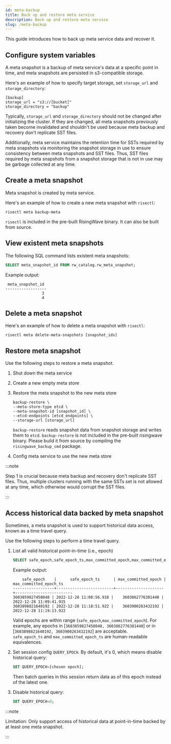 ```yaml
---
id: meta-backup
title: Back up and restore meta service
description: Back up and restore meta service
slug: /meta-backup
---
```


This guide introduces how to back up meta service data and recover it.

## Configure system variables

A meta snapshot is a backup of meta service's data at a specific point in time, and meta snapshots are persisted in s3-compatible storage.

Here's an example of how to specify target storage, set `storage_url` and `storage_directory`:

```
[backup]
storage_url = "s3://[bucket]"
storage_directory = "backup"
```

Typically, `storage_url` and `storage_directory` should not be changed after initializing the cluster. If they are changed, all meta snapshots previously taken become invalidated and shouldn't be used because meta backup and recovery don't replicate SST files. 

Additionally, meta service maintains the retention time for SSTs required by meta snapshots via monitoring the snapshot storage in use to ensure consistency between meta snapshots and SST files. Thus, SST files required by meta snapshots from a snapshot storage that is not in use may be garbage collected at any time.


## Create a meta snapshot

Meta snapshot is created by meta service.

Here's an example of how to create a new meta snapshot with `risectl`:

```
risectl meta backup-meta
```

`risectl` is included in the pre-built RisingWave binary. It can also be built from source.

## View existent meta snapshots

The following SQL command lists existent meta snapshots:

```sql
SELECT meta_snapshot_id FROM rw_catalog.rw_meta_snapshot;
```

Example output:

```
 meta_snapshot_id 
------------------
                3
                4
```

## Delete a meta snapshot

Here's an example of how to delete a meta snapshot with `risectl`:

```
risectl meta delete-meta-snapshots [snapshot_ids]
```

## Restore meta snapshot

Use the following steps to restore a meta snapshot.

1. Shut down the meta service
2. Create a new empty meta store
3. Restore the meta snapshot to the new meta store

    ```
    backup-restore \
    --meta-store-type etcd \
    --meta-snapshot-id [snapshot_id] \
    --etcd-endpoints [etcd_endpoints] \
    --storage-url [storage_url]
    ```
    `backup-restore` reads snapshot data from snapshot storage and writes them to `etcd`. 
    `backup-restore` is not included in the pre-built risingwave binary. Please build it from source by compiling the `risingwave_backup_cmd` package.
4. Config meta service to use the new meta store

:::note

Step 1 is crucial because meta backup and recovery don't replicate SST files. Thus, multiple clusters running with the same SSTs set is not allowed at any time, which otherwise would corrupt the SST files.

:::

## Access historical data backed by meta snapshot

Sometimes, a meta snapshot is used to support historical data access, known as a time travel query.

Use the following steps to perform a time travel query.

1. List all valid historical point-in-time (i.e., epoch)

    ```sql
    SELECT safe_epoch,safe_epoch_ts,max_committed_epoch,max_committed_epoch_ts FROM rw_catalog.rw_meta_snapshot;
    ```

   Example output:

    ```
        safe_epoch    |      safe_epoch_ts      | max_committed_epoch | max_committed_epoch_ts  
    ------------------+-------------------------+---------------------+-------------------------
    3603859827458048 | 2022-12-28 11:08:56.918 |    3603862776381440 | 2022-12-28 11:09:41.915
    3603898821640192 | 2022-12-28 11:18:51.922 |    3603900263432192 | 2022-12-28 11:19:13.922
    ```

   Valid epochs are within range (`safe_epoch`,`max_committed_epoch`). For example, any epochs in [`3603859827458048, 3603862776381440`] or in [`3603898821640192, 3603900263432192`] are acceptable.  
   `safe_epoch_ts` and `max_committed_epoch_ts` are human-readable equivalences.
2. Set session config `QUERY_EPOCH`. By default, it's 0, which means disable historical query:

    ```sql
    SET QUERY_EPOCH=[chosen epoch];
    ```
   Then batch queries in this session return data as of this epoch instead of the latest one.
3. Disable historical query:

    ```sql
    SET QUERY_EPOCH=0;
    ```

:::note

Limitation: Only support access of historical data at point-in-time backed by at least one meta snapshot.

:::